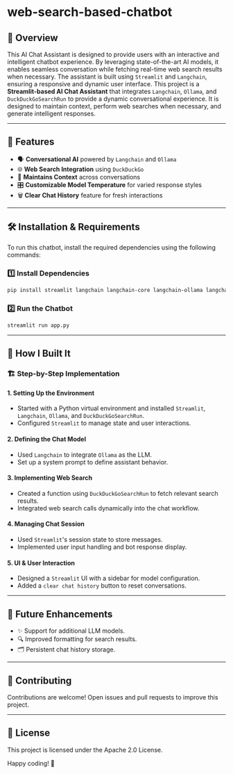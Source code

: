 # web-search-based-chatbot

## 📌 Overview
This AI Chat Assistant is designed to provide users with an interactive and intelligent chatbot experience. By leveraging state-of-the-art AI models, it enables seamless conversation while fetching real-time web search results when necessary. The assistant is built using `Streamlit` and `Langchain`, ensuring a responsive and dynamic user interface.
This project is a **Streamlit-based AI Chat Assistant** that integrates `Langchain`, `Ollama`, and `DuckDuckGoSearchRun` to provide a dynamic conversational experience. It is designed to maintain context, perform web searches when necessary, and generate intelligent responses.

---

## 🚀 Features
- 🗣️ **Conversational AI** powered by `Langchain` and `Ollama`
- 🌐 **Web Search Integration** using `DuckDuckGo`
- 🔄 **Maintains Context** across conversations
- 🎛️ **Customizable Model Temperature** for varied response styles
- 🗑️ **Clear Chat History** feature for fresh interactions

---

## 🛠️ Installation & Requirements
To run this chatbot, install the required dependencies using the following commands:

### 1️⃣ Install Dependencies
```bash
pip install streamlit langchain langchain-core langchain-ollama langchain-community duckduckgo-search
```

### 2️⃣ Run the Chatbot
```bash
streamlit run app.py
```

---

## 📜 How I Built It
### 🏗️ Step-by-Step Implementation
#### **1. Setting Up the Environment**
- Started with a Python virtual environment and installed `Streamlit`, `Langchain`, `Ollama`, and `DuckDuckGoSearchRun`.
- Configured `Streamlit` to manage state and user interactions.

#### **2. Defining the Chat Model**
- Used `Langchain` to integrate `Ollama` as the LLM.
- Set up a system prompt to define assistant behavior.

#### **3. Implementing Web Search**
- Created a function using `DuckDuckGoSearchRun` to fetch relevant search results.
- Integrated web search calls dynamically into the chat workflow.

#### **4. Managing Chat Session**
- Used `Streamlit`'s session state to store messages.
- Implemented user input handling and bot response display.

#### **5. UI & User Interaction**
- Designed a `Streamlit` UI with a sidebar for model configuration.
- Added a `clear chat history` button to reset conversations.

---

## 📝 Future Enhancements
- ✨ Support for additional LLM models.
- 🔍 Improved formatting for search results.
- 🗂️ Persistent chat history storage.

---

## 🤝 Contributing
Contributions are welcome! Open issues and pull requests to improve this project.

---

## 📄 License
This project is licensed under the Apache 2.0 License.

Happy coding! 🚀
